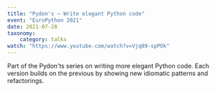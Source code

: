 ```yaml
---
title: "Pydon's – Write elegant Python code"
event: "EuroPython 2021"
date: 2021-07-28
taxonomy:
    category: talks
watch: "https://www.youtube.com/watch?v=Vjq89-spPOk"
---
```


Part of the Pydon'ts series on writing more elegant Python code.  Each version builds on the previous by showing new idiomatic patterns and refactorings.